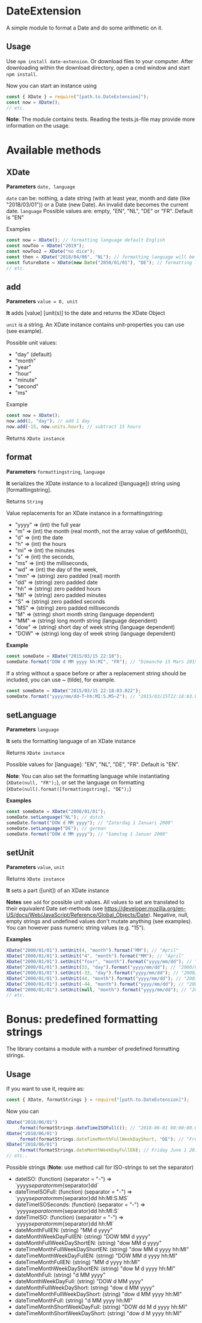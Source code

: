 # DateExtension
A simple module to format a Date and do some arithmetic on it.

## Usage
Use `npm install date-extension`.
Or download files to your computer. After downloading 
within the download directory, open a cmd window and start `npm install`.

Now you can start an instance using

```javascript
const { XDate } = require("[path.to.DateExtension]");
const now = XDate();
// etc.
```
**Note**: The module contains tests. Reading the tests.js-file may provide more information on the usage.

# Available methods

## XDate
**Parameters** `date, language`

`date` can be: nothing, a date string (with at least year, month and date (like "2018/03/01")) or a Date (new Date). An invalid date becomes the current date.
`language` Possible values are: empty, "EN", "NL", "DE" or "FR". Default is "EN"

Examples

```javascript
const now = XDate(); // formatting language default English
const nowToo = XDate("2019");
const nowToo2 = XDate("no dice");
const then = XDate("2018/04/06", "NL"); // formatting language will be dutch now
const futureDate = XDate(new Date("2050/01/01"), "DE"); // formatting language will be  german
// etc.
```

## add

**Parameters** `value = 0, unit`

**It** adds [value] [unit(s)] to the date and returns the XDate Object

`unit` is a string. An XDate instance contains unit-properties you can use (see example).

Possible unit values: 
- "day" (default)
- "month" 
- "year" 
- "hour" 
- "minute" 
- "second" 
- "ms"

Example

```javascript
const now = XDate();
now.add(1, "day"); // add 1 day
now.add(-15, now.units.hour); // subtract 15 hours
```
Returns `XDate instance`

## format

**Parameters** `formattingstring`, `language`

**It** serializes the XDate instance to a localized ([language]) string using [formattingstring].

Returns `String`

Value replacements for an XDate instance in a formattingstring:
- "yyyy" => (int) the full year
- "m" => (int) the month (real month, not the array value of getMonth()),
- "d" => (int) the date
- "h" => (int) the hours
- "mi" => (int) the minutes
- "s" => (int) the seconds,
- "ms" => (int) the milliseconds,
- "wd" => (int) the day of the week,
- "mm" => (string) zero padded (real) month
- "dd" => (string) zero padded date
- "hh" => (string) zero padded hours
- "MI" => (string) zero padded minutes
- "S" => (string) zero padded seconds
- "MS" => (string) zero padded milliseconds
- "M" => (string) short month string (language dependent)
- "MM" => (string) long month string (language dependent)
- "dow" => (string) short day of week string (language dependent)
- "DOW" => (string) long day of week string (language dependent)

**Example**

```javascript
const someDate = XDate("2015/03/15 22:18");
someDate.format("DOW d MM yyyy hh:MI", "FR"); // "Dimanche 15 Mars 2015 22:18"
```

If a string without a space before or after a replacement string  should be included, you can use ~ (tilde), for example.

```javascript
const someDate = XDate("2015/03/15 22:18:03.022");
someDate.format("yyyy/mm/dd~T~hh:MI:S.MS~Z"); // "2015/03/15T22:18:03.022Z"
```

## setLanguage

**Parameters** `language`

**It** sets the formatting language of an XDate instance

Returns `XDate instance`

Possible values for [language]: "EN", "NL", "DE", "FR". Default is "EN".

**Note**: You can also set the formatting language while instantiating (`XDate(null, "FR");`), or
set the language on formatting (`XDate(null).format([formattingstring], "DE");`)

**Examples**

```javascript
const someDate = XDate("2000/01/01");
someDate.setLanguage("NL"); // dutch
someDate.format("DOW d MM yyyy"); // "Zaterdag 1 Januari 2000"
someDate.setLanguage("DE"); // german
someDate.format("DOW d MM yyyy"); // "Samstag 1 Januar 2000"
```
## setUnit
**Parameters** `value`, `unit`

Returns `XDate instance`

**It** sets a part ([unit]) of an XDate instance

**Notes** see `add` for possible unit values. All values to set are translated 
to their equivalent Date set-methods (see https://developer.mozilla.org/en-US/docs/Web/JavaScript/Reference/Global_Objects/Date). 
Negative, null, empty strings and  undefined values don't mutate anything (see examples). 
You can however pass numeric string values (e.g. "15").

**Examples**

```javascript
XDate("2000/01/01").setUnit(4, "month").format("MM"); // "April"
XDate("2000/01/01").setUnit("4", "month").format("MM"); // "April"
XDate("2000/01/01").setUnit("four", "month").format("yyyy/mm/dd"); // "2000/01/01"
XDate("2000/01/01").setUnit(33, "day").format("yyyy/mm/dd"); // "2000/02/02"
XDate("2000/01/01").setUnit(-33, "day").format("yyyy/mm/dd"); // "2000/02/02"
XDate("2000/01/01").setUnit(44, "month").format("yyyy/mm/dd"); // "2003/08/01"
XDate("2000/01/01").setUnit(-44, "month").format("yyyy/mm/dd"); // "2003/08/01"
XDate("2000/01/01").setUnit(null, "month").format("yyyy/mm/dd"); // "2000/01/01"
// etc.
```

# Bonus: predefined formatting strings
The library contains a module with a number of predefined formatting strings.

## Usage

If you want to use it, require as:

```javascript
const { XDate, formatStrings } = require("[path.to.DateExtension]");
```

Now you can

```javascript
XDate("2018/06/01")
    .format(formatStrings.dateTimeISOFull()); // "2018-06-01 00:00:00.000"
XDate("2018/06/01")
    .format(formatStrings.dateTimeMonthFullWeekDayShort, "DE"); // "Fre 1 Juni 2018 00:00"
XDate("2018/06/01")
    .format(formatStrings.dateMonthWeekDayFullEN); // Friday June 1 2018
// etc..
```

Possible strings (**Note**: use method call for ISO-strings to set the separator)

- dateISO: (function) (separator = "-") => \`yyyy${separator}mm${separator}dd\`
- dateTimeISOFull: (function) (separator = "-") => \`yyyy${separator}mm${separator}dd hh:MI:S.MS\`
- dateTimeISOSeconds: (function) (separator = "-") => \`yyyy${separator}mm${separator}dd hh:MI:S\`
- dateTimeISO: (function) (separator = "-") => \`yyyy${separator}mm${separator}dd hh:MI\`
- dateMonthFullEN: (string) "MM d yyyy"
- dateMonthWeekDayFullEN: (string) "DOW MM d yyyy"
- dateMonthFullWeekDayShortEN: (string) "dow MM d yyyy"
- dateTimeMonthFullWeekDayShortEN: (string) "dow MM d yyyy hh:MI"
- dateTimeMonthWeekDayFullEN: (string) "DOW MM d yyyy hh:MI"
- dateTimeMonthFullEN: (string) "MM d yyyy hh:MI"
- dateTimeMonthWeekDayShortEN: (string) "dow M d yyyy hh:MI"
- dateMonthFull: (string) "d MM yyyy"
- dateMonthWeekDayFull: (string) "DOW d MM yyyy"
- dateMonthFullWeekDayShort: (string) "dow d MM yyyy"
- dateTimeMonthFullWeekDayShort: (string) "dow d MM yyyy hh:MI"
- dateTimeMonthFull: (string) "d MM yyyy hh:MI"
- dateTimeMonthShortWeekDayFull: (string) "DOW dd M d yyyy hh:MI"
- dateTimeMonthShortWeekDayShort: (string) "dow d M yyyy hh:MI"
